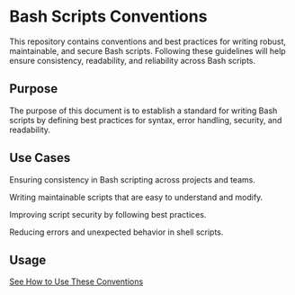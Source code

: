 # Bash Scripts Conventions

This repository contains conventions and best practices for writing robust, maintainable, and secure Bash scripts. Following these guidelines will help ensure consistency, readability, and reliability across Bash scripts.

## Purpose

The purpose of this document is to establish a standard for writing Bash scripts by defining best practices for syntax, error handling, security, and readability.

## Use Cases

Ensuring consistency in Bash scripting across projects and teams.

Writing maintainable scripts that are easy to understand and modify.

Improving script security by following best practices.

Reducing errors and unexpected behavior in shell scripts.

## Usage

[See How to Use These Conventions](https://github.com/Aider-AI/conventions#how-to-use-these-conventions)
